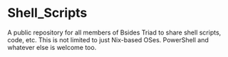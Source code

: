 # Shell_Scripts
A public repository for all members of Bsides Triad to share shell scripts, code, etc. This is not limited to just Nix-based OSes.  PowerShell and whatever else  is welcome too.
